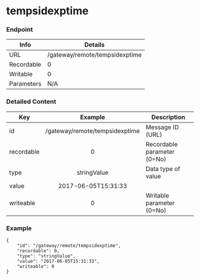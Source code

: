 # tempsidexptime



### Endpoint

| Info  | Details |
| ------------- | ------------- |
| URL   | /gateway/remote/tempsidexptime   |
| Recordable   | 0   |
| Writable   | 0   |
| Parameters  | N/A  |

### Detailed Content

|  Key  | Example | Description |
| ------------- | :------: | ------------------------------ |
|  id | /gateway/remote/tempsidexptime | Message ID (URL) |
|  recordable | 0 | Recordable parameter (0=No) |
|  type | stringValue | Data type of value |
|  value | 2017-06-05T15:31:33 |  |
|  writeable | 0 | Writable parameter (0=No) |

### Example
```
{
    "id": "/gateway/remote/tempsidexptime",
    "recordable": 0,
    "type": "stringValue",
    "value": "2017-06-05T15:31:33",
    "writeable": 0
}
```
